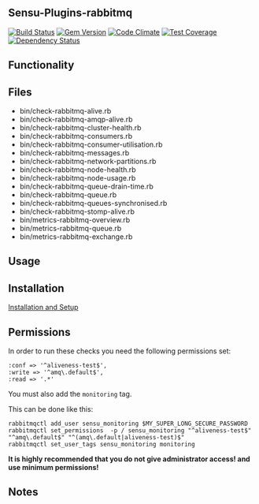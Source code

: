 ## Sensu-Plugins-rabbitmq

[![Build Status](https://travis-ci.org/sensu-plugins/sensu-plugins-rabbitmq.svg?branch=master)](https://travis-ci.org/sensu-plugins/sensu-plugins-rabbitmq)
[![Gem Version](https://badge.fury.io/rb/sensu-plugins-rabbitmq.svg)](http://badge.fury.io/rb/sensu-plugins-rabbitmq)
[![Code Climate](https://codeclimate.com/github/sensu-plugins/sensu-plugins-rabbitmq/badges/gpa.svg)](https://codeclimate.com/github/sensu-plugins/sensu-plugins-rabbitmq)
[![Test Coverage](https://codeclimate.com/github/sensu-plugins/sensu-plugins-rabbitmq/badges/coverage.svg)](https://codeclimate.com/github/sensu-plugins/sensu-plugins-rabbitmq)
[![Dependency Status](https://gemnasium.com/sensu-plugins/sensu-plugins-rabbitmq.svg)](https://gemnasium.com/sensu-plugins/sensu-plugins-rabbitmq)

## Functionality

## Files
 * bin/check-rabbitmq-alive.rb
 * bin/check-rabbitmq-amqp-alive.rb
 * bin/check-rabbitmq-cluster-health.rb
 * bin/check-rabbitmq-consumers.rb
 * bin/check-rabbitmq-consumer-utilisation.rb
 * bin/check-rabbitmq-messages.rb
 * bin/check-rabbitmq-network-partitions.rb
 * bin/check-rabbitmq-node-health.rb
 * bin/check-rabbitmq-node-usage.rb
 * bin/check-rabbitmq-queue-drain-time.rb
 * bin/check-rabbitmq-queue.rb
 * bin/check-rabbitmq-queues-synchronised.rb
 * bin/check-rabbitmq-stomp-alive.rb
 * bin/metrics-rabbitmq-overview.rb
 * bin/metrics-rabbitmq-queue.rb
 * bin/metrics-rabbitmq-exchange.rb

## Usage

## Installation

[Installation and Setup](http://sensu-plugins.io/docs/installation_instructions.html)

## Permissions

In order to run these checks you need the following permissions set:
```
:conf => '^aliveness-test$',
:write => '^amq\.default$',
:read => '.*'
```
You must also add the `monitoring` tag.

This can be done like this:
```
rabbitmqctl add_user sensu_monitoring $MY_SUPER_LONG_SECURE_PASSWORD
rabbitmqctl set_permissions  -p / sensu_monitoring "^aliveness-test$" "^amq\.default$" "^(amq\.default|aliveness-test)$"
rabbitmqctl set_user_tags sensu_monitoring monitoring
```

**It is highly recommended that you do not give administrator access! and use minimum permissions!**

## Notes
